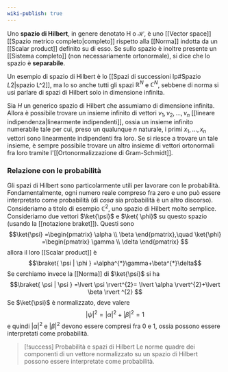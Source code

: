 ```yaml
---
wiki-publish: true
---
```

Uno **spazio di Hilbert**, in genere denotato $\mathrm{H}$ o $\mathcal{H}$, è uno [[Vector space]] [[Spazio metrico completo|completo]] rispetto alla [[Norma]] indotta da un [[Scalar product]] definito su di esso. Se sullo spazio è inoltre presente un [[Sistema completo]] (non necessariamente ortonormale), si dice che lo spazio è **separabile**.

Un esempio di spazio di Hilbert è lo [[Spazi di successioni lp#Spazio $L {2}$|spazio L^2]], ma lo so anche tutti gli spazi $\mathbb{R}^{N}$ e $\mathbb{C}^{N}$, sebbene di norma si usi parlare di spazi di Hilbert solo in dimensione infinita.

Sia $H$ un generico spazio di Hilbert che assumiamo di dimensione infinita. Allora è possibile trovare un insieme infinito di vettori $v_{1},v_{2},\ldots,v_{n}$ [[lineare indipendenza|linearmente indipendenti]], ossia un insieme infinito numerabile tale per cui, preso un qualunque $n$ naturale, i primi $x_{1},\ldots,x_{n}$ vettori sono linearmente indipendenti fra loro. Se si riesce a trovare un tale insieme, è sempre possibile trovare un altro insieme di vettori ortonormali fra loro tramite l'[[Ortonormalizzazione di Gram-Schmidt]].
### Relazione con le probabilità
Gli spazi di Hilbert sono particolarmente utili per lavorare con le probabilità. Fondamentalmente, ogni numero reale compreso fra zero e uno può essere interpretato come probabilità (di *cosa* sia probabilità è un altro discorso). Consideriamo a titolo di esempio $\mathbb{C}^{2}$, uno spazio di Hilbert molto semplice. Consideriamo due vettori $\ket{\psi}$ e $\ket{ \phi}$ su questo spazio (usando la [[notazione braket]]). Questi sono
$$\ket{\psi} =\begin{pmatrix}
\alpha \\
\beta
\end{pmatrix},\quad
\ket{\phi} =\begin{pmatrix}
\gamma \\
\delta
\end{pmatrix} $$
allora il loro [[Scalar product]] è
$$\braket{ \psi | \phi } =\alpha^{*}\gamma+\beta^{*}\delta$$
Se cerchiamo invece la [[Norma]] di $\ket{\psi}$ si ha
$$\braket{ \psi | \psi } =\lvert \psi \rvert^{2}= \lvert \alpha \rvert^{2}+\lvert \beta \rvert ^{2} $$
Se $\ket{\psi}$ è normalizzato, deve valere
$$\lvert \psi \rvert ^{2}=\lvert \alpha \rvert ^{2}+\lvert \beta \rvert ^{2}=1$$
e quindi $\lvert  \alpha \rvert^{2}$ e $\lvert  \beta \rvert^{2}$ devono essere compresi fra 0 e 1, ossia possono essere interpretati come probabilità.

> [!success] Probabilità e spazi di Hilbert
> Le norme quadre dei componenti di un vettore normalizzato su un spazio di Hilbert possono essere interpretate come probabilità.
